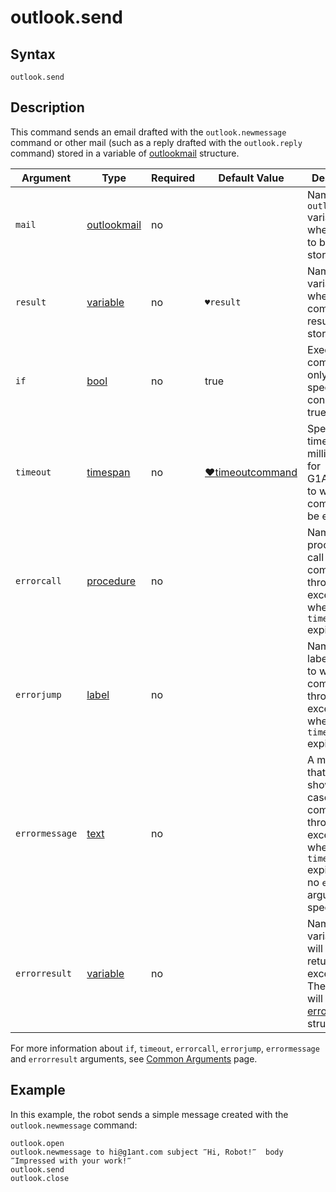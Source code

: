 # outlook.send

## Syntax

```G1ANT
outlook.send
```

## Description

This command sends an email drafted with the `outlook.newmessage` command or other mail (such as a reply drafted with the `outlook.reply` command) stored in a variable of [outlookmail](https://github.com/G1ANT-Robot/G1ANT.Addon/blob/develop/G1ANT.Addon.MSOffice/G1ANT.Addon.MSOffice/Structures/OutlookMailStructure.md) structure.

| Argument | Type | Required | Default Value | Description |
| -------- | ---- | -------- | ------------- | ----------- |
| `mail`       | [outlookmail](https://github.com/G1ANT-Robot/G1ANT.Addon/blob/develop/G1ANT.Addon.MSOffice/G1ANT.Addon.MSOffice/Structures/OutlookMailStructure.md) | no       |                                                    | Name of an `outlookmail` variable where a mail to be sent is stored |
| `result`       | [variable](](https://manual.g1ant.com/link/G1ANT.Language/G1ANT.Language/Structures/VariableStructure.md)) | no       | `♥result`                                                   | Name of a variable where the command's result will be stored |
| `if`           | [bool](](https://manual.g1ant.com/link/G1ANT.Language/G1ANT.Language/Structures/BooleanStructure.md)) | no       | true                                                        | Executes the command only if a specified condition is true   |
| `timeout`      | [timespan](](https://manual.g1ant.com/link/G1ANT.Language/G1ANT.Language/Structures/TimeSpanStructure.md)) | no       | [♥timeoutcommand](](https://manual.g1ant.com/link/G1ANT.Language/G1ANT.Addon.Core/Variables/TimeoutCommandVariable.md)) | Specifies time in milliseconds for G1ANT.Robot to wait for the command to be executed |
| `errorcall`    | [procedure](](https://manual.g1ant.com/link/G1ANT.Language/G1ANT.Language/Structures/ProcedureStructure.md)) | no       |                                                             | Name of a procedure to call when the command throws an exception or when a given `timeout` expires |
| `errorjump`    | [label](](https://manual.g1ant.com/link/G1ANT.Language/G1ANT.Language/Structures/LabelStructure.md)) | no       |                                                             | Name of the label to jump to when the command throws an exception or when a given `timeout` expires |
| `errormessage` | [text](](https://manual.g1ant.com/link/G1ANT.Language/G1ANT.Language/Structures/TextStructure.md)) | no       |                                                             | A message that will be shown in case the command throws an exception or when a given `timeout` expires, and no `errorjump` argument is specified |
| `errorresult`  | [variable](](https://manual.g1ant.com/link/G1ANT.Language/G1ANT.Language/Structures/VariableStructure.md)) | no       |                                                             | Name of a variable that will store the returned exception. The variable will be of [error](](https://manual.g1ant.com/link/G1ANT.Language/G1ANT.Language/Structures/ErrorStructure.md)) structure  |

For more information about `if`, `timeout`, `errorcall`, `errorjump`, `errormessage` and `errorresult` arguments, see [Common Arguments](https://github.com/G1ANT-Robot/G1ANT.Manual/blob/develop/appendices/common-arguments.md) page.

## Example

In this example, the robot sends a simple message created with the `outlook.newmessage` command:

```G1ANT
outlook.open
outlook.newmessage to hi@g1ant.com subject ‴Hi, Robot!‴  body ‴Impressed with your work!‴
outlook.send
outlook.close
```
